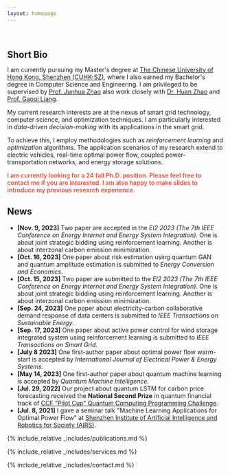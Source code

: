 ```yaml
---
layout: homepage
---
```


<h1 id="about-me"></h1>

<h2 style="margin: 60px 0px 10px;">Short Bio</h2>

I am currently pursuing my Master's degree at [The Chinese University of Hong Kong, Shenzhen (CUHK-SZ)](https://www.cuhk.edu.cn), where I also earned my Bachelor's degree in Computer Science and Engineering. I am privileged to be supervised by [Prof. Junhua Zhao](https://sse.cuhk.edu.cn/en/faculty/zhaojunhua) also work closely with [Dr. Huan Zhao](https://scholar.google.com/citations?user=bNt8A1AAAAAJ&hl=en) and [Prof. Gaoqi Liang](https://scholar.google.com.au/citations?user=Vs333KMAAAAJ&hl=en).

My current research interests are at the nexus of smart grid technology, computer science, and optimization techniques. I am particularly interested in *data-driven decision-making* with its applications in the smart grid.

To achieve this, I employ methodologies such as *reinforcement learning* and *optimization* algorithms. The application scenarios of my research extend to electric vehicles, real-time optimal power flow, coupled power-transportation networks, and energy storage solutions.

<strong style="color:#e74d3c; font-weight:600"><strong style="color:#e74d3c; font-weight:600">I am currently looking for a 24 fall Ph.D. position. Please feel free to contact me if you are interested. I am also happy to make slides to introduce my previous research experience.</strong></strong>

## News

- **[Nov. 9, 2023]** Two paper are accepted in the *EI2 2023 (The 7th IEEE Conference on Energy Internet and Energy System Integration)*. One is about joint strategic bidding using reinforcement learning. Another is about interzonal carbon emission minimization.
- **[Oct. 16, 2023]** One paper about risk estimation using quantum GAN and quantum amplitude estimation is submitted to *Energy Conversion and Economics*.
- **[Oct. 15, 2023]** Two paper are submitted to the *EI2 2023 (The 7th IEEE Conference on Energy Internet and Energy System Integration)*. One is about joint strategic bidding using reinforcement learning. Another is about interzonal carbon emission minimization.
- **[Sep. 24, 2023]** One paper about electricity-carbon collaborative demand response of data centers is submitted to *IEEE Transactions on Sustainable Energy*.
- **[Sep. 17, 2023]** One paper about active power control for wind storage integrated system using reinforcement learning is submitted to *IEEE Transactions on Smart Grid*.
- **[July 8 2023]** One first-author paper about optimal power flow warm-start is accepted by *International Journal of Electrical Power & Energy Systems*.
- **[May 14, 2023]** One first-author paper about quantum machine learning is accepted by *Quantum Machine Intelligence*.
- **[Jul. 29, 2022]** Our project about quantum LSTM for carbon price forecasting received the **National Second Prize** in quantum financial track of [CCF "Pilot Cup" Quantum Computing Programming Challenge](https://contest.originqc.com.cn/contest/31/contest:introduction).
- **[Jul. 8, 2021]** I gave a seminar talk "Machine Learning Applications for Optimal Power Flow" at [Shenzhen Institute of Artificial Intelligence and Robotics for Society (AIRS)](https://airs.cuhk.edu.cn/).

{% include_relative _includes/publications.md %}

{% include_relative _includes/services.md %}

{% include_relative _includes/contact.md %}
